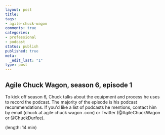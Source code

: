 ```yaml
---
layout: post
title: 
tags:
- agile-chuck-wagon
comments: true
categories:
- professional
- podcast
status: publish
published: true
meta:
  _edit_last: "1"
type: post
---
```


## Agile Chuck Wagon, season 6, episode 1

To kick off season 6, Chuck talks about the equipment and process he uses to record the podcast. The majority of the episode is his podcast recommendations. If you'd like a list of podcasts he mentions, contact him by email (chuck at agile chuck wagon .com) or Twitter (@AgileChuckWagon or @ChuckDurfee).

  (length: 14 min)
